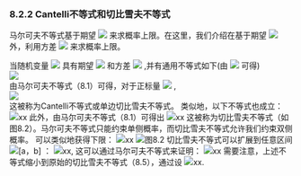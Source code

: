 ### 8.2.2 Cantelli不等式和切比雪夫不等式


马尔可夫不等式基于期望 <img src="http://latex.codecogs.com/gif.latex?E[x]" style="border:none;"> 来求概率上限。在这里，我们介绍在基于期望 <img src="http://latex.codecogs.com/gif.latex?E[x]" style="border:none;"> 外，利用方差 <img src="http://latex.codecogs.com/gif.latex?V[x]" style="border:none;"> 来求概率上限。  

当随机变量 <img src="http://latex.codecogs.com/gif.latex?x" style="border:none;"> 具有期望 <img src="http://latex.codecogs.com/gif.latex?E[x]" style="border:none;"> 和方差 <img src="http://latex.codecogs.com/gif.latex?V[x]" style="border:none;"> ,并有通用不等式如下(由 <img src="http://latex.codecogs.com/gif.latex?a\geq%20b\Rightarrow%20a^{2}\geq%20b^{2}" style="border:none;"> 可得)  
<img src="http://latex.codecogs.com/gif.latex?Pr(a\geq%20b)\leq%20Pr(a^{2}\geq%20b^{2})" style="border:none;">  
由马尔可夫不等式（8.1）可得，对于正标量 <img src="http://latex.codecogs.com/gif.latex?\varepsilon" style="border:none;"> ,  
<img src="http://latex.codecogs.com/gif.latex?\begin{align*}Pr(x-E[x]\geq\varepsilon)&=Pr(\varepsilon(x-E[x])+V[x]\geq%20V[x]+\varepsilon^{2})\\&\leq%20Pr(\left\{\varepsilon(x-E[x])+V[x]\right\}^{2}\geq\left\{V[x]+\varepsilon^{2}\right\}^{2})\\&\leq\frac{E[\left\{\varepsilon(x-E[x])+V[x]\right\}^{2}]}{\left\{V[x]+\varepsilon^{2}\right\}^{2}}=\frac{V[x]}{V[x]+\varepsilon^{2}}.\end{align*}" style="border:none;">  
这被称为Cantelli不等式或单边切比雪夫不等式。 类似地，以下不等式也成立：
<img src="http://latex.codecogs.com/gif.latex?在此插入Latex公式" style="border:none;">xx
此外，由马尔可夫不等式（8.1）可得出
<img src="http://latex.codecogs.com/gif.latex?在此插入Latex公式" style="border:none;">xx
这被称为切比雪夫不等式（如图8.2）。马尔可夫不等式只能约束单侧概率，而切比雪夫不等式允许我们约束双侧概率。 可以类似地获得下限：
<img src="http://latex.codecogs.com/gif.latex?在此插入Latex公式" style="border:none;">xx
![图8.2](图8.2.png)
切比雪夫不等式可以扩展到任意区间<img src="http://latex.codecogs.com/gif.latex?在此插入Latex公式" style="border:none;">[a，b] ：
<img src="http://latex.codecogs.com/gif.latex?在此插入Latex公式" style="border:none;">xx,
这可以通过马尔可夫不等式来证明：
<img src="http://latex.codecogs.com/gif.latex?在此插入Latex公式" style="border:none;">xx
需要注意，上述不等式缩小到原始的切比雪夫不等式（8.5），通过设
<img src="http://latex.codecogs.com/gif.latex?在此插入Latex公式" style="border:none;">xx.

